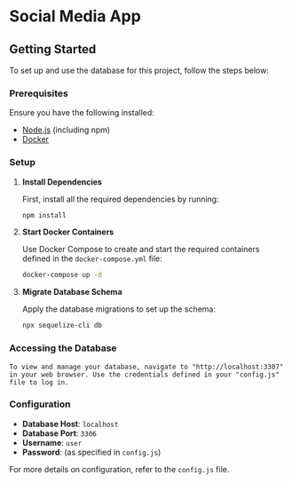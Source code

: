 # Social Media App

## Getting Started

To set up and use the database for this project, follow the steps below:

### Prerequisites

Ensure you have the following installed:
- [Node.js](https://nodejs.org/) (including npm)
- [Docker](https://www.docker.com/)

### Setup

1. **Install Dependencies**

   First, install all the required dependencies by running:
   ```bash
   npm install

2. **Start Docker Containers**

    Use Docker Compose to create and start the required containers defined in the `docker-compose.yml` file:
    ```bash
    docker-compose up -d

3. **Migrate Database Schema**

    Apply the database migrations to set up the schema:
    ```bash
    npx sequelize-cli db
    ```

### Accessing the Database

    To view and manage your database, navigate to "http://localhost:3307" in your web browser. Use the credentials defined in your "config.js" file to log in.

### Configuration

- **Database Host**: `localhost`
- **Database Port**: `3306`
- **Username**: `user`
- **Password**: (as specified in `config.js`)

For more details on configuration, refer to the `config.js` file.
